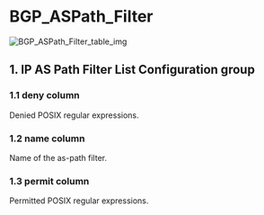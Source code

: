 # BGP_ASPath_Filter

![BGP_ASPath_Filter_table_img](http://www.plantuml.com/plantuml/img/SoWkIImgAStDuIf8JCvEJ4zLK0hApozH24bCoaajLbAevb80WkISnE9Y1IVtW7Z7u834aenujyoSajGY1HiR1OqGdPpCz8oIzABKr3nD1JixhbekBeZweFpIajHutyI2UDUyag9AxAgvq5NfwjfXsiJ5vP2Qbm9o9W00)

## 1. IP AS Path Filter List Configuration group

### 1.1 deny column

Denied POSIX regular expressions.

### 1.2 name column

Name of the as-path filter.

### 1.3 permit column

Permitted POSIX regular expressions.

